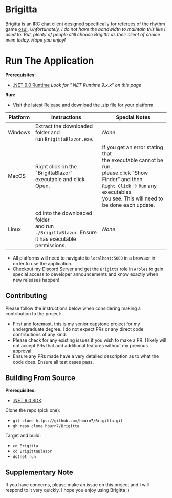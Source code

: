 # Brigitta

Brigitta is an IRC chat client designed specifically for referees of the rhythm game 
[osu!](https://osu.ppy.sh/home). *Unfortunately, I do not have the bandwidth to maintain this like I used to. But, plenty of people still choose Brigitta as their client of choice even today. Hope you enjoy!*

# Run The Application
**Prerequisites:**
- [.NET 9.0 Runtime](https://dotnet.microsoft.com/en-us/download/dotnet/9.0) *Look for ".NET Runtime 9.x.x" on this page*

**Run:** 
- Visit the latest [Release](https://github.com/hburn7/Brigitta/releases) and download the .zip file for your platform.

| Platform | Instructions                                                                                      | Special Notes                                                                                                                                                    |
|----------|---------------------------------------------------------------------------------------------------|------------------------------------------------------------------------------------------------------------------------------------------------------------------|
| Windows  | Extract the downloaded folder and<br/>run `BrigittaBlazor.exe`.                                         | *None*                                                                                                                                                           |
| MacOS    | Right click on the "BrigittaBlazor"<br/>executable and click Open.                                      | If you get an error stating that <br>the executable cannot be run,<br/>please click "Show Finder" and then <br/>`Right Click` -> `Run` any executables<br/> you see. This will need to be done each update. |
| Linux    | cd into the downloaded folder<br/>and run `./BrigittaBlazor`. Ensure<br/>it has executable permissions. | *None*                                                                                                                                                           |
- All platforms will need to navigate to `localhost:5000` in a browser in order to use the application.
- Checkout my [Discord Server](https://discord.gg/TjH3uZ8VgP) and get the `Brigitta` role in `#roles` to gain special access to developer announcements and know exactly when new releases happen!

## Contributing

Please follow the instructions below when considering making a contribution to the project:

- First and foremost, this is my senior capstone project for my undergraduate degree. I do not expect PRs or any direct code contributions of any kind.
- Please check for any existing issues if you wish to make a PR. I likely will not accept PRs that add additional features without my previous approval.
- Ensure any PRs made have a very detailed description as to what the code does. Ensure all test cases pass.

## Building From Source

**Prerequisites:**
- [.NET 9.0 SDK](https://dotnet.microsoft.com/en-us/download/dotnet/9.0)

Clone the repo (pick one):
- `git clone https://github.com/hburn7/Brigitta.git`
- `gh repo clone hburn7/Brigitta`

Target and build:
- `cd Brigitta`
- `cd BrigittaBlazor`
- `dotnet run`

<!-- Run test cases:
- `cd BrigittaTests` (run from repo's root directory)
- `dotnet test`
- You should see a result like this. The number of tests is likely to change, but there should never be any failed tests.

![Example test result where all tests have passed](https://user-images.githubusercontent.com/38370573/192799897-02f5c0a3-f5ab-4bb7-bd53-ac3fd589a91d.jpeg) -->

## Supplementary Note
If you have concerns, please make an issue on this project and I will respond to it very quickly. I hope you enjoy using Brigitta :)
